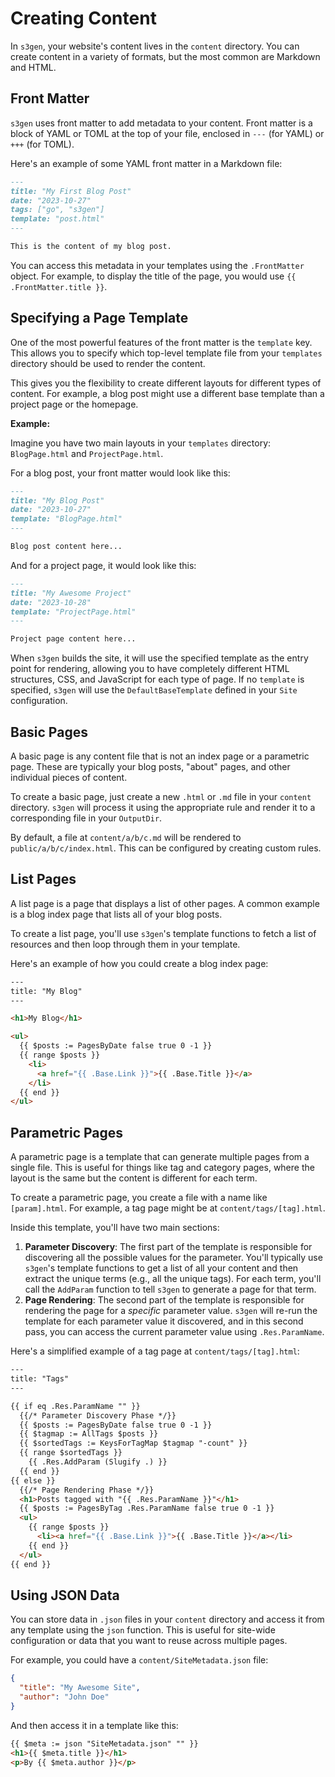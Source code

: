 
# Creating Content

In `s3gen`, your website's content lives in the `content` directory. You can create content in a variety of formats, but the most common are Markdown and HTML.

## Front Matter

`s3gen` uses front matter to add metadata to your content. Front matter is a block of YAML or TOML at the top of your file, enclosed in `---` (for YAML) or `+++` (for TOML).

Here's an example of some YAML front matter in a Markdown file:

```markdown
---
title: "My First Blog Post"
date: "2023-10-27"
tags: ["go", "s3gen"]
template: "post.html"
---

This is the content of my blog post.
```

You can access this metadata in your templates using the `.FrontMatter` object. For example, to display the title of the page, you would use `{{ .FrontMatter.title }}`.

## Specifying a Page Template

One of the most powerful features of the front matter is the `template` key. This allows you to specify which top-level template file from your `templates` directory should be used to render the content.

This gives you the flexibility to create different layouts for different types of content. For example, a blog post might use a different base template than a project page or the homepage.

**Example:**

Imagine you have two main layouts in your `templates` directory: `BlogPage.html` and `ProjectPage.html`.

For a blog post, your front matter would look like this:

```markdown
---
title: "My Blog Post"
date: "2023-10-27"
template: "BlogPage.html"
---

Blog post content here...
```

And for a project page, it would look like this:

```markdown
---
title: "My Awesome Project"
date: "2023-10-28"
template: "ProjectPage.html"
---

Project page content here...
```

When `s3gen` builds the site, it will use the specified template as the entry point for rendering, allowing you to have completely different HTML structures, CSS, and JavaScript for each type of page. If no `template` is specified, `s3gen` will use the `DefaultBaseTemplate` defined in your `Site` configuration.

## Basic Pages

A basic page is any content file that is not an index page or a parametric page. These are typically your blog posts, "about" pages, and other individual pieces of content.

To create a basic page, just create a new `.html` or `.md` file in your `content` directory. `s3gen` will process it using the appropriate rule and render it to a corresponding file in your `OutputDir`.

By default, a file at `content/a/b/c.md` will be rendered to `public/a/b/c/index.html`. This can be configured by creating custom rules.

## List Pages

A list page is a page that displays a list of other pages. A common example is a blog index page that lists all of your blog posts.

To create a list page, you'll use `s3gen`'s template functions to fetch a list of resources and then loop through them in your template.

Here's an example of how you could create a blog index page:

```html
---
title: "My Blog"
---

<h1>My Blog</h1>

<ul>
  {{ $posts := PagesByDate false true 0 -1 }}
  {{ range $posts }}
    <li>
      <a href="{{ .Base.Link }}">{{ .Base.Title }}</a>
    </li>
  {{ end }}
</ul>
```

## Parametric Pages

A parametric page is a template that can generate multiple pages from a single file. This is useful for things like tag and category pages, where the layout is the same but the content is different for each term.

To create a parametric page, you create a file with a name like `[param].html`. For example, a tag page might be at `content/tags/[tag].html`.

Inside this template, you'll have two main sections:

1.  **Parameter Discovery**: The first part of the template is responsible for discovering all the possible values for the parameter. You'll typically use `s3gen`'s template functions to get a list of all your content and then extract the unique terms (e.g., all the unique tags). For each term, you'll call the `AddParam` function to tell `s3gen` to generate a page for that term.
2.  **Page Rendering**: The second part of the template is responsible for rendering the page for a *specific* parameter value. `s3gen` will re-run the template for each parameter value it discovered, and in this second pass, you can access the current parameter value using `.Res.ParamName`.

Here's a simplified example of a tag page at `content/tags/[tag].html`:

```html
---
title: "Tags"
---

{{ if eq .Res.ParamName "" }}
  {{/* Parameter Discovery Phase */}}
  {{ $posts := PagesByDate false true 0 -1 }}
  {{ $tagmap := AllTags $posts }}
  {{ $sortedTags := KeysForTagMap $tagmap "-count" }}
  {{ range $sortedTags }}
    {{ .Res.AddParam (Slugify .) }}
  {{ end }}
{{ else }}
  {{/* Page Rendering Phase */}}
  <h1>Posts tagged with "{{ .Res.ParamName }}"</h1>
  {{ $posts := PagesByTag .Res.ParamName false true 0 -1 }}
  <ul>
    {{ range $posts }}
      <li><a href="{{ .Base.Link }}">{{ .Base.Title }}</a></li>
    {{ end }}
  </ul>
{{ end }}
```

## Using JSON Data

You can store data in `.json` files in your `content` directory and access it from any template using the `json` function. This is useful for site-wide configuration or data that you want to reuse across multiple pages.

For example, you could have a `content/SiteMetadata.json` file:

```json
{
  "title": "My Awesome Site",
  "author": "John Doe"
}
```

And then access it in a template like this:

```html
{{ $meta := json "SiteMetadata.json" "" }}
<h1>{{ $meta.title }}</h1>
<p>By {{ $meta.author }}</p>
```
